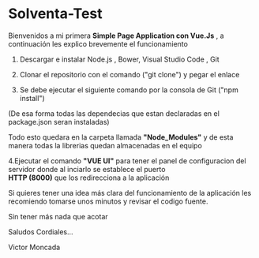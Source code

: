 # Solventa-Test 

Bienvenidos a mi primera **Simple Page Application con Vue.Js** , a continuación les explico brevemente el funcionamiento

  1. Descargar e instalar Node.js , Bower, Visual Studio Code , Git

  2. Clonar el repositorio con el comando ("git clone") y pegar el enlace

  3. Se debe ejecutar el siguiente comando por la consola de Git ("npm install")

  (De esa forma todas las dependecias que estan declaradas en el package.json seran instaladas)

  Todo esto quedara en la carpeta llamada **"Node_Modules"** y de esta manera todas la librerias quedan almacenadas en el equipo  

  4.Ejecutar el comando **"VUE UI"** para tener el panel de configuracion del servidor donde al inciarlo se establece el puerto            
  **HTTP (8000)** que los redirecciona a la aplicación

Si quieres tener una idea más clara del funcionamiento de la aplicación les recomiendo tomarse unos minutos y revisar el codigo fuente.

Sin tener más nada que acotar

Saludos Cordiales...

Victor Moncada

